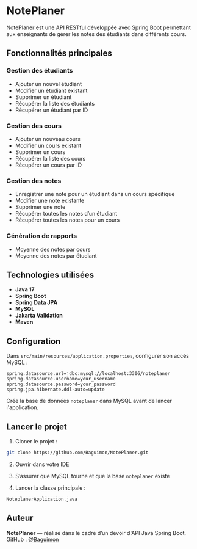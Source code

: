 
# NotePlaner

NotePlaner est une API RESTful développée avec Spring Boot permettant aux enseignants de gérer les notes des étudiants dans différents cours.

## Fonctionnalités principales

### Gestion des étudiants
- Ajouter un nouvel étudiant
- Modifier un étudiant existant
- Supprimer un étudiant
- Récupérer la liste des étudiants
- Récupérer un étudiant par ID

### Gestion des cours
- Ajouter un nouveau cours
- Modifier un cours existant
- Supprimer un cours
- Récupérer la liste des cours
- Récupérer un cours par ID

### Gestion des notes
- Enregistrer une note pour un étudiant dans un cours spécifique
- Modifier une note existante
- Supprimer une note
- Récupérer toutes les notes d’un étudiant
- Récupérer toutes les notes pour un cours

### Génération de rapports
- Moyenne des notes par cours
- Moyenne des notes par étudiant

## Technologies utilisées

- **Java 17**
- **Spring Boot**
- **Spring Data JPA**
- **MySQL**
- **Jakarta Validation**
- **Maven**

## Configuration

Dans `src/main/resources/application.properties`, configurer son accès MySQL :

```properties
spring.datasource.url=jdbc:mysql://localhost:3306/noteplaner
spring.datasource.username=your_username
spring.datasource.password=your_password
spring.jpa.hibernate.ddl-auto=update
```

Crée la base de données `noteplaner` dans MySQL avant de lancer l'application.

## Lancer le projet

1. Cloner le projet :
```bash
git clone https://github.com/Baguimon/NotePlaner.git
```

2. Ouvrir dans votre IDE

3. S’assurer que MySQL tourne et que la base `noteplaner` existe

4. Lancer la classe principale :
```bash
NoteplanerApplication.java
```

## Auteur

**NotePlaner** — réalisé dans le cadre d’un devoir d'API Java Spring Boot.  
GitHub : [@Baguimon](https://github.com/Baguimon)

